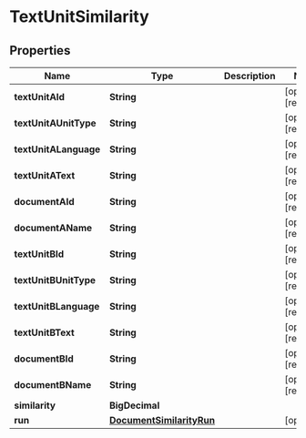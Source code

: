 

# TextUnitSimilarity


## Properties

| Name | Type | Description | Notes |
|------------ | ------------- | ------------- | -------------|
|**textUnitAId** | **String** |  |  [optional] [readonly] |
|**textUnitAUnitType** | **String** |  |  [optional] [readonly] |
|**textUnitALanguage** | **String** |  |  [optional] [readonly] |
|**textUnitAText** | **String** |  |  [optional] [readonly] |
|**documentAId** | **String** |  |  [optional] [readonly] |
|**documentAName** | **String** |  |  [optional] [readonly] |
|**textUnitBId** | **String** |  |  [optional] [readonly] |
|**textUnitBUnitType** | **String** |  |  [optional] [readonly] |
|**textUnitBLanguage** | **String** |  |  [optional] [readonly] |
|**textUnitBText** | **String** |  |  [optional] [readonly] |
|**documentBId** | **String** |  |  [optional] [readonly] |
|**documentBName** | **String** |  |  [optional] [readonly] |
|**similarity** | **BigDecimal** |  |  |
|**run** | [**DocumentSimilarityRun**](DocumentSimilarityRun.md) |  |  [optional] |



